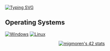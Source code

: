 [![Typing SVG](https://readme-typing-svg.demolab.com?size=25&duration=3000&pause=1500&color=F7C000&center=true&vCenter=true&width=600&lines=UNDER+CONSTRUCTION+:])](https://git.io/typing-svg)

## Operating Systems
<p>
 	<a href="#"><img alt="Windows" src="https://img.shields.io/badge/Windows-2196F3?logo=windows&logoColor=white"></a>
	<a href="#"><img alt="Linux" src="https://img.shields.io/badge/Linux-F5B041?logo=linux&logoColor=black"></a>
</p>

<p align="center">
<a href="https://github.com/users/migmoren"><img src="https://badge42.vercel.app/api/v2/cl96t7c1700110gmirv4hhet0/stats?cursusId=21&coalitionId=66" alt="migmoren's 42 stats" /></a>
</p>

